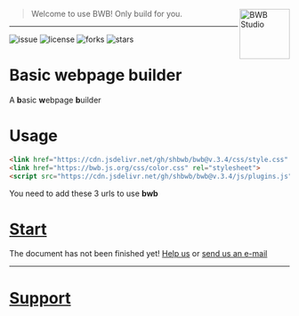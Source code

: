 <a href="https://github.com/shbwb/bwb"><img
  src="https://bwb.js.org/pages/bwb-logo.jpg" alt="BWB Studio"
  width="90" height="90" align="right"></a>

> Welcome to use BWB! Only build for you.

<hr>

![issue](https://img.shields.io/github/issues/shbwb/bwb)
![license](https://img.shields.io/github/license/shbwb/bwb)
![forks](https://img.shields.io/github/forks/shbwb/bwb)
![stars](https://img.shields.io/github/stars/shbwb/bwb)
# Basic webpage builder
A **b**asic **w**ebpage **b**uilder

# Usage
```html
<link href="https://cdn.jsdelivr.net/gh/shbwb/bwb@v.3.4/css/style.css" rel="stylesheet">
<link href="https://bwb.js.org/css/color.css" rel="stylesheet">
<script src="https://cdn.jsdelivr.net/gh/shbwb/bwb@v.3.4/js/plugins.js"></script>
```

You need to add these 3 urls to use **bwb**

# [Start](https://bwb-docs.js.org) 

The document has not been finished yet! [Help us](https://github.com/shbwb/bwb-docs/fork) or [send us an e-mail](mailto:xiaoqi77614@icloud.com)

<hr />

# [Support](https://bwb.js.org/pages/support/)

